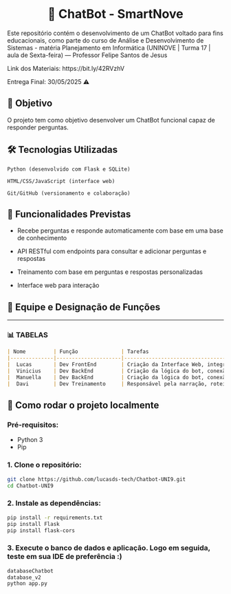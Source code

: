 <h1 align="center">🤖 ChatBot - SmartNove</h1>

<p>Este repositório contém o desenvolvimento de um ChatBot voltado para fins educacionais, como parte do curso de Análise e Desenvolvimento de Sistemas - matéria Planejamento em Informática (UNINOVE | Turma 17 | aula de Sexta-feira) — Professor Felipe Santos de Jesus</p>
<p>Link dos Materiais: https://bit.ly/42RVzhV</p>
<p>Entrega Final: 30/05/2025 ⚠</p>
<h2>📌 Objetivo</h2>

O projeto tem como objetivo desenvolver um ChatBot funcional capaz de responder perguntas.

<h2>🛠️ Tecnologias Utilizadas</h2>

    Python (desenvolvido com Flask e SQLite)

    HTML/CSS/JavaScript (interface web)

    Git/GitHub (versionamento e colaboração)

<h2>🧠 Funcionalidades Previstas</h2>

- Recebe perguntas e responde automaticamente com base em uma base de conhecimento
  
- API RESTful com endpoints para consultar e adicionar perguntas e respostas

- Treinamento com base em perguntas e respostas personalizadas

- Interface web para interação

<h2>👥 Equipe e Designação de Funções</h2>

---

### 📊 TABELAS

```markdown
| Nome         | Função              | Tarefas                                                                                             |
|--------------|---------------------|-----------------------------------------------------------------------------------------------------|
|  Lucas       | Dev FrontEnd        | Criação da Interface Web, integração com API do Bot, realização de testes e manutenção              |
|  Vinicius    | Dev BackEnd         | Criação da lógica do bot, conexão com banco de dados, estruturas das tabelas e manuais de uso       |
|  Manuella    | Dev BackEnd         | Criação da lógica do bot, conexão com banco de dados e manuais de uso                               |
|  Davi        | Dev Treinamento     | Responsável pela narração, roteiro e edição deste vídeo.                                            |
```

## 🚀 Como rodar o projeto localmente

### **Pré-requisitos:**
- Python 3
- Pip

### **1. Clone o repositório:**
```bash
git clone https://github.com/lucasds-tech/Chatbot-UNI9.git
cd Chatbot-UNI9
```

### **2. Instale as dependências:**
```bash
pip install -r requirements.txt
pip install Flask
pip install flask-cors
```

### **3. Execute o banco de dados e aplicação. Logo em seguida, teste em sua IDE de preferência :)**
```bash
databaseChatbot
database_v2
python app.py
